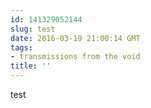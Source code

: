 ```yaml
---
id: 141329052144
slug: test
date: 2016-03-19 21:00:14 GMT
tags:
- transmissions from the void
title: ''
---
```

test